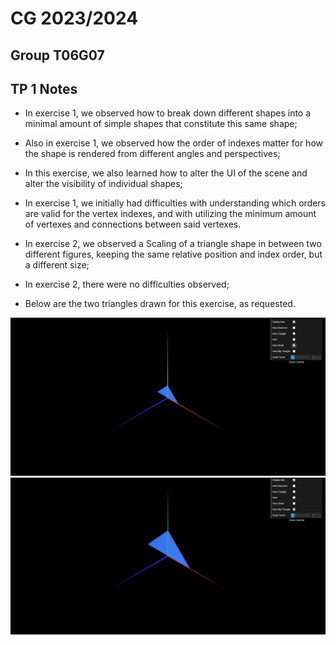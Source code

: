 # CG 2023/2024

## Group T06G07

## TP 1 Notes

- In exercise 1, we observed how to break down different shapes into a minimal amount of simple shapes that constitute this same shape;
- Also in exercise 1, we observed how the order of indexes matter for how the shape is rendered from different angles and perspectives;
- In this exercise, we also learned how to alter the UI of the scene and alter the visibility of individual shapes;
- In exercise 1, we initially had difficulties with understanding which orders are valid for the vertex indexes, and with utilizing the minimum amount of vertexes and connections between said vertexes.


- In exercise 2, we observed a Scaling of a triangle shape in between two different figures, keeping the same relative position and index order, but a different size;
- In exercise 2, there were no difficulties observed;
- Below are the two triangles drawn for this exercise, as requested.

![TriangleSmall](screenshots/cg-t06g07-tp1-1.1.png)
![TriangleBig](screenshots/cg-t06g07-tp1-1.2.png)
